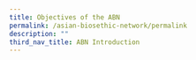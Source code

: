 ```yaml
---
title: Objectives of the ABN
permalink: /asian-biosethic-network/permalink
description: ""
third_nav_title: ABN Introduction
---
```


